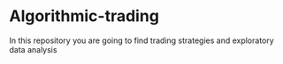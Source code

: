 # Algorithmic-trading
In this repository you are going to find trading strategies and exploratory data analysis
